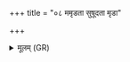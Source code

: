 +++
title = "०८ ममृडता सुषूदता मृडा"

+++
<details><summary>मूलम् (GR)</summary>

ममृडता सुषूदता  
मृडा नो अघ्न्याभ्यः ।  
तोकाय तन्वे च ॥ +++(Bhatt. stokāya)+++
</details>